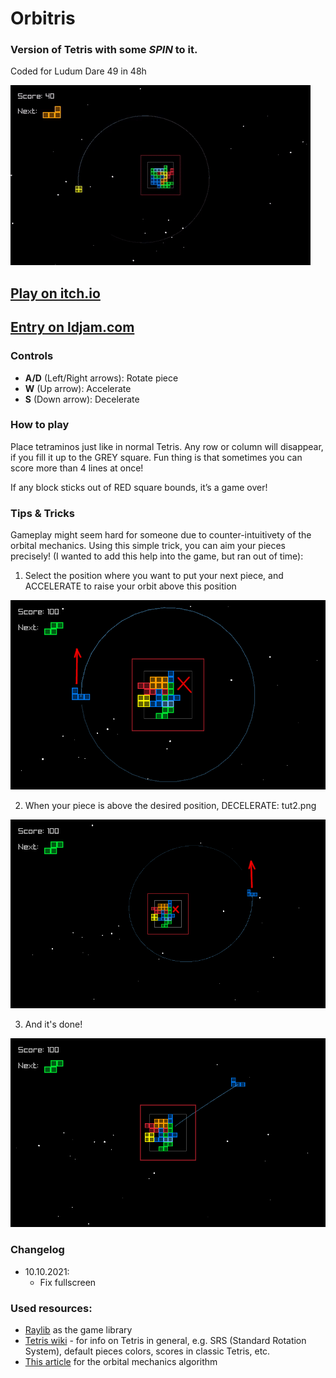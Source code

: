 # Orbitris

### Version of Tetris with some *SPIN* to it.

Coded for Ludum Dare 49 in 48h

![Cover](/assets/cover.gif)

## [Play on itch.io](https://catinthedark.itch.io/orbtris)
## [Entry on ldjam.com](https://ldjam.com/events/ludum-dare/49/orbitris)

### Controls

* **A/D** (Left/Right arrows): Rotate piece
* **W** (Up arrow): Accelerate
* **S** (Down arrow): Decelerate

### How to play

Place tetraminos just like in normal Tetris. Any row or column will disappear, if you fill it up to the GREY square. Fun thing is that sometimes you can score more than 4 lines at once!

If any block sticks out of RED square bounds, it’s a game over!

### Tips & Tricks

Gameplay might seem hard for someone due to counter-intuitivety of the orbital mechanics. Using this simple trick, you can aim your pieces precisely! (I wanted to add this help into the game, but ran out of time):

1) Select the position where you want to put your next piece, and ACCELERATE to raise your orbit above this position

![Tip 1](assets/tip1.png)

2) When your piece is above the desired position, DECELERATE: tut2.png

![Tip 2](assets/tip2.png)

3) And it's done!

![Tip3](assets/tip3.png)

### Changelog

* 10.10.2021:
  - Fix fullscreen

### Used resources:

* [Raylib](https://github.com/raysan5/raylib) as the game library
* [Tetris wiki](https://tetris.fandom.com/) - for info on Tetris in general, e.g. SRS (Standard Rotation System), default pieces colors, scores in classic Tetris, etc.
* [This article](https://evgenii.com/blog/earth-orbit-simulation/) for the orbital mechanics algorithm
